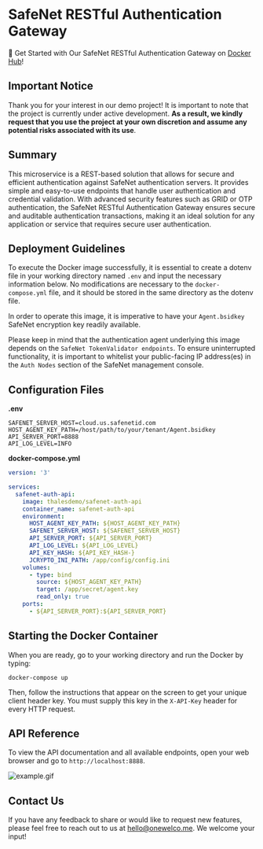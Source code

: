 <h1>SafeNet RESTful Authentication Gateway</h1>

🚀 Get Started with Our SafeNet RESTful Authentication Gateway on [Docker Hub](https://hub.docker.com/r/thalesdemo/safenet-auth-api)!

<h2>Important Notice</h2>

Thank you for your interest in our demo project! It is important to note that the project is currently under active development. <b>As a result, we kindly request that you use the project at your own discretion and assume any potential risks associated with its use</b>.

<h2>Summary</h2>

This microservice is a REST-based solution that allows for secure and efficient authentication against SafeNet authentication servers. It provides simple and easy-to-use endpoints that handle user authentication and credential validation. With advanced security features such as GRID or OTP authentication,  the SafeNet RESTful Authentication Gateway ensures secure and auditable authentication transactions, making it an ideal solution for any application or service that requires secure user authentication.

<h2>Deployment Guidelines</h2>

To execute the Docker image successfully, it is essential to create a dotenv file in your working directory named `.env` and input the necessary information below. No modifications are necessary to the `docker-compose.yml` file, and it should be stored in the same directory as the dotenv file.

In order to operate this image, it is imperative to have your `Agent.bsidkey` SafeNet encryption key readily available.

Please keep in mind that the authentication agent underlying this image depends on the `SafeNet TokenValidator endpoints`. To ensure uninterrupted functionality, it is important to whitelist your public-facing IP address(es) in the `Auth Nodes` section of the SafeNet management console.

<h2>Configuration Files</h2>

<b>.env</b>
```text
SAFENET_SERVER_HOST=cloud.us.safenetid.com
HOST_AGENT_KEY_PATH=/host/path/to/your/tenant/Agent.bsidkey
API_SERVER_PORT=8888
API_LOG_LEVEL=INFO
```


<b>docker-compose.yml</b>
```yaml
version: '3'

services:
  safenet-auth-api:
    image: thalesdemo/safenet-auth-api
    container_name: safenet-auth-api
    environment:
      HOST_AGENT_KEY_PATH: ${HOST_AGENT_KEY_PATH}
      SAFENET_SERVER_HOST: ${SAFENET_SERVER_HOST}
      API_SERVER_PORT: ${API_SERVER_PORT}
      API_LOG_LEVEL: ${API_LOG_LEVEL}
      API_KEY_HASH: ${API_KEY_HASH-}
      JCRYPTO_INI_PATH: /app/config/config.ini
    volumes:
      - type: bind
        source: ${HOST_AGENT_KEY_PATH}
        target: /app/secret/agent.key
        read_only: true
    ports:
      - ${API_SERVER_PORT}:${API_SERVER_PORT}

```

<h2>Starting the Docker Container</h2>

When you are ready, go to your working directory and run the Docker by typing:
```
docker-compose up
```
Then, follow the instructions that appear on the screen to get your unique client header key. You must supply this key in the `X-API-Key` header for every HTTP request.

<h2>API Reference</h2>

To view the API documentation and all available endpoints, open your web browser and go to `http://localhost:8888`.

![example.gif](https://github.com/thalesdemo/safenet-auth-api/blob/main/example.gif)

<h2>Contact Us</h2>
If you have any feedback to share or would like to request new features, please feel free to reach out to us at <a href="mailto:hello@onewelco.me">hello@onewelco.me</a>. We welcome your input!
